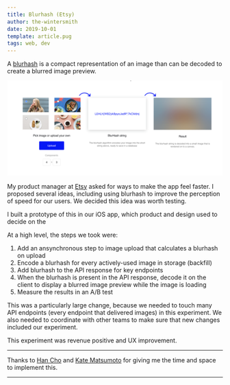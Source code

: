 ```yaml
---
title: Blurhash (Etsy)
author: the-wintersmith
date: 2019-10-01
template: article.pug
tags: web, dev
---
```


A [blurhash](https://blurha.sh/) is a compact representation of an image than can be decoded to create a blurred image preview.

![](./blurhash.png)

My product manager at [Etsy](https://www.etsy.com/) asked for ways to make the app feel faster. I proposed several ideas, including using blurhash to improve the perception of speed for our users. We decided this idea was worth testing.

I built a prototype of this in our iOS app, which product and design used to decide on the 

At a high level, the steps we took were:
 1. Add an ansynchronous step to image upload that calculates a blurhash on upload
 1. Encode a blurhash for every actively-used image in storage (backfill)
 1. Add blurhash to the API response for key endpoints
 1. When the blurhash is present in the API response, decode it on the client to display a blurred image preview while the image is loading
 1. Measure the results in an A/B test 
 
This was a particularly large change, because we needed to touch many API endpoints (every endpoint that delivered images) in this experiment. We also needed to coordinate with other teams to make sure that new changes included our experiment.

This experiment was revenue positive and UX improvement.

---

Thanks to [Han Cho](https://www.linkedin.com/in/han-cho/) and [Kate Matsumoto](https://www.linkedin.com/in/katematsumoto/) for giving me the time and space to implement this.

---
